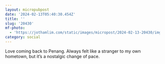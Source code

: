 ```yaml
---
layout: micropubpost
date: '2024-02-13T05:40:30.454Z'
title: ''
slug: '20430'
mf-photo:
  - 'https://jothamlim.com/static/images/micropost/2024-02-13-20430/img-1530.jpeg'
category: social
---
```

Love coming back to Penang. Always felt like a stranger to my own hometown, but it’s a nostalgic change of pace.
